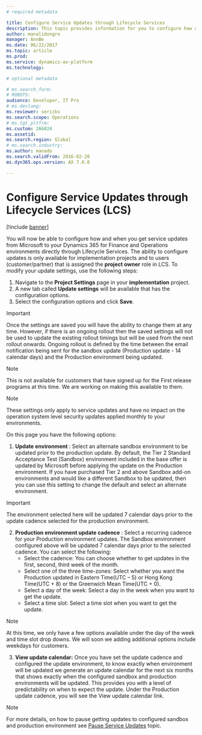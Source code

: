 ```yaml
---
# required metadata

title: Configure Service Updates through Lifecycle Services
description: This topic provides information for you to configure how and when to get service updates to your environments.
author: manalidongre
manager: AnnBe
ms.date: 06/22/2017
ms.topic: article
ms.prod: 
ms.service: dynamics-ax-platform
ms.technology: 

# optional metadata

# ms.search.form: 
# ROBOTS: 
audience: Developer, IT Pro
# ms.devlang: 
ms.reviewer: sericks
ms.search.scope: Operations
# ms.tgt_pltfrm: 
ms.custom: 266824
ms.assetid: 
ms.search.region: Global
# ms.search.industry: 
ms.author: manado
ms.search.validFrom: 2016-02-28
ms.dyn365.ops.version: AX 7.0.0

---
```


# Configure Service Updates through Lifecycle Services (LCS)

[!include [banner](../includes/banner.md)]

You will now be able to configure how and when you get service updates from Microsoft to your Dynamics 365 for Finance and Operations environments directly through Lifecycle Services. The ability to configure updates is only available for implementation projects and to users (customer/partner) that is assigned the **project owner** role in LCS. To modify your update settings, use the following steps:

1. Navigate to the **Project Settings** page in your **implementation** project.
2. A new tab called **Update settings** will be available that has the configuration options.
3. Select the configuration options and click **Save**.

> [!IMPORTANT]
> Once the settings are saved you will have the ability to change them at any time. However, if there is an ongoing rollout then the saved settings will not be used to update the existing rollout timings but will be used from the next rollout onwards. Ongoing rollout is defined by the time between the email notification being sent for the sandbox update (Production update - 14 calendar days) and the Production environment being updated. 

> [!NOTE]
> This is not available for customers that have signed up for the First release programs at this time. We are working on making this available to them.

> [!NOTE]
> These settings only apply to service updates and have no impact on the operation system level security updates applied monthly to your environments.

On this page you have the following options:

1. **Update environment** : Select an alternate sandbox environment to be updated prior to the production update. By default, the Tier 2 Standard Acceptance Test (Sandbox) environment included in the base offer is updated by Microsoft before applying the update on the Production environment. If you have purchased Tier 2 and above Sandbox add-on environments and would like a different Sandbox to be updated, then you can use this setting to change the default and select an alternate environment.

> [!IMPORTANT]
> The environment selected here will be updated 7 calendar days prior to the update cadence selected for the production environment.

2. **Production environment update cadence** : Select a recurring cadence for your Production environment updates. The Sandbox environment configured above will be updated 7 calendar days prior to the selected cadence. You can select the following:
    - Select the cadence: You can choose whether to get updates in the first, second, third week of the month.
    - Select one of the three time-zones: Select whether you want the Production updated in Eastern Time(UTC – 5) or Hong Kong Time(UTC + 8) or the Greenwich Mean Time(UTC + 0).
    - Select a day of the week: Select a day in the week when you want to get the update.
    - Select a time slot: Select a time slot when you want to get the update.

> [!NOTE]
> At this time, we only have a few options available under the day of the week and time slot drop downs. We will soon we adding additional options include weekdays for customers.

3. **View update calendar:** Once you have set the update cadence and configured the update environment, to know exactly when environment will be updated we generate an update calendar for the next six months that shows exactly when the configured sandbox and production environments will be updated. This provides you with a level of predictability on when to expect the update. Under the Production update cadence, you will see the View update calendar link.

> [!NOTE]
> For more details, on how to pause getting updates to configured sandbox and production environment see [Pause Service Updates](pause-service-updates.md) topic.
